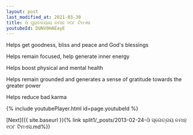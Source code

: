 ```yaml
---
layout: post
last_modified_at: 2021-03-30
title: ଓଁ ପୁରାତନୟାୟ ନମାହ ୧୦୮ ଟିମଏସ
youtubeId: DUNV0HAEayE
---
```

 
 
Helps get goodness, bliss and peace and God's blessings
 
Helps remain focused, help generate inner energy 
 
Helps boost physical and mental health 
 
Helps remain grounded and generates a sense of gratitude towards the greater power 
 
Helps reduce bad karma
 
 
 
 


{% include youtubePlayer.html id=page.youtubeId %}
 
[Next]({{ site.baseurl }}{% link  split1/_posts/2013-02-24-ଓଁ ସ୍ତୋତ୍ରୟ ନମାହ ୧୦୮ ଟିମଏସ.md%})
 
